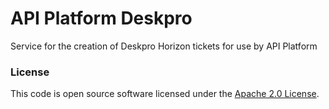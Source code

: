 
# API Platform Deskpro

Service for the creation of Deskpro Horizon tickets for use by API Platform

### License

This code is open source software licensed under the [Apache 2.0 License]("http://www.apache.org/licenses/LICENSE-2.0.html").